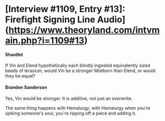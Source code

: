 # [Interview #1109, Entry #13]: Firefight Signing Line Audio](https://www.theoryland.com/intvmain.php?i=1109#13)

#### Shardlet

If Vin and Elend hypothetically each blindly ingested equivalently sized beads of lerasium, would Vin be a stronger Mistborn than Elend, or would they be equal?

#### Brandon Sanderson

Yes, Vin would be stronger. It is additive, not just an overwrite.

The same thing happens with Hemalurgy; with Hemalurgy when you're spiking someone's soul, you're ripping off a piece and adding it.

